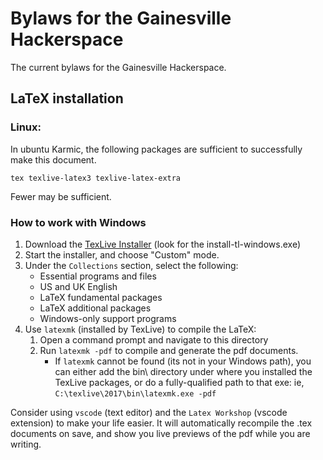 # Bylaws for the Gainesville Hackerspace
The current bylaws for the Gainesville Hackerspace.

## LaTeX installation
### Linux: 
In ubuntu Karmic, the following packages are sufficient to successfully make
this document.

`tex texlive-latex3 texlive-latex-extra`

Fewer may be sufficient.

### How to work with Windows
1. Download the [TexLive Installer](https://www.tug.org/texlive/acquire-netinstall.html) (look for the install-tl-windows.exe)
1. Start the installer, and choose "Custom" mode.
1. Under the `Collections` section, select the following:
    * Essential programs and files
    * US and UK English
    * LaTeX fundamental packages
    * LaTeX additional packages
    * Windows-only support programs
1. Use `latexmk` (installed by TexLive) to compile the LaTeX:
    1. Open a command prompt and navigate to this directory
    1. Run `latexmk -pdf` to compile and generate the pdf documents.
        * If `latexmk` cannot be found (its not in your Windows path), you can either add the bin\ directory under where you installed the TexLive packages, or do a fully-qualified path to that exe: ie, `C:\texlive\2017\bin\latexmk.exe -pdf`

Consider using `vscode` (text editor) and the `Latex Workshop` (vscode extension) to make your life easier. It will automatically recompile the .tex documents on save, and show you live previews of the pdf while you are writing.